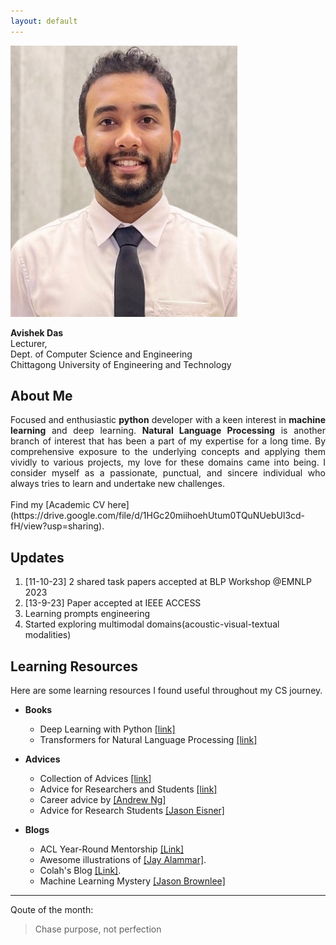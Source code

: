 ```yaml
---
layout: default
---
```




<img class="profile-picture" src="images/avishek.jpg">

<b>Avishek Das</b><br>
Lecturer,<br>
Dept. of Computer Science and Engineering<br>
Chittagong University of Engineering and Technology

## About Me
<div style="text-align: justify">
Focused and enthusiastic <b>python</b> developer with a keen interest in <b>machine learning</b> and deep learning. <b>Natural Language Processing</b> is another branch of interest that has been a part of my expertise for a long time. By comprehensive exposure to the underlying concepts and applying them vividly to various projects, my love for these domains came into being. I consider myself as a passionate, punctual, and sincere individual who always tries to learn and undertake new challenges.
</div><br>
Find my [Academic CV here](https://drive.google.com/file/d/1HGc20miihoehUtum0TQuNUebUl3cd-fH/view?usp=sharing).

## Updates
1. [11-10-23] 2 shared task papers accepted at BLP Workshop @EMNLP 2023
2. [13-9-23] Paper accepted at IEEE ACCESS 
3. Learning prompts engineering
4. Started exploring multimodal domains(acoustic-visual-textual modalities)

## Learning Resources

Here are some learning resources I found useful throughout my CS journey.

* **Books**
  * Deep Learning with Python [[link]](https://www.manning.com/books/deep-learning-with-python)
  * Transformers for Natural Language Processing [[link]](https://www.packtpub.com/product/transformers-for-natural-language-processing-second-edition/9781803247335)


* **Advices**
   * Collection of Advices [[link]](http://taoxie.cs.illinois.edu/advice.htm)
   * Advice for Researchers and Students [[link]](https://homes.cs.washington.edu/~mernst/advice/#all-students)
   * Career advice by [[Andrew Ng]](https://www.youtube.com/watch?v=733m6qBH-jI&t=655s&ab_channel=stanfordonline)
   * Advice for Research Students [[Jason Eisner]](https://www.cs.jhu.edu/~jason/advice/)

* **Blogs**
   * ACL Year-Round Mentorship [[Link]](https://mentorship.aclweb.org/Home.html)   
   * Awesome illustrations of [[Jay Alammar]](http://jalammar.github.io/).
   * Colah's Blog [[Link]](http://colah.github.io/).
   * Machine Learning Mystery [[Jason Brownlee]](https://machinelearningmastery.com/category/natural-language-processing/)


---

Qoute of the month:

> Chase purpose, not perfection

<p hidden><script hidden type='text/javascript' id='clustrmaps' src='//cdn.clustrmaps.com/map_v2.js?cl=ffffff&w=1&t=tt&d=MeVH9Qx00KxvJNXkBmzujoN28cclz-9WuZm0HnFUH_0'></script></p>
